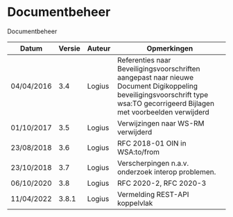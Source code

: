 # Documentbeheer

Documentbeheer

| Datum      | Versie | Auteur | Opmerkingen                                                                                                                                                                  |
|------------|--------|--------|------------------------------------------------------------------------------------------------------------------------------------------------------------------------------|
| 04/04/2016 | 3.4    | Logius | Referenties naar Beveiligingsvoorschriften aangepast naar nieuwe Document Digikoppeling beveiligingsvoorschrift type wsa:TO gecorrigeerd Bijlagen met voorbeelden verwijderd |
| 01/10/2017 | 3.5    | Logius | Verwijzingen naar WS-RM verwijderd                                                                                                                                           |
| 23/08/2018 | 3.6    | Logius | RFC 2018-01 OIN in WSA:to/from                                                                                                                                               |
| 23/10/2018 | 3.7    | Logius | Verscherpingen n.a.v. onderzoek interop problemen.                                                                                                                           |
| 06/10/2020 | 3.8    | Logius | RFC 2020-2, RFC 2020-3                                                                                                                                                       |
| 11/04/2022 | 3.8.1    | Logius | Vermelding REST-API koppelvlak                                                                                                                                                       |
